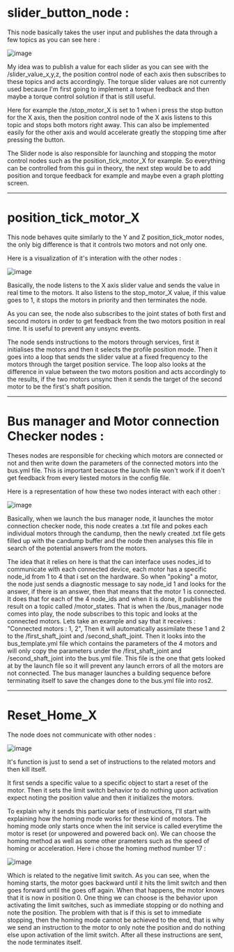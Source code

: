 # slider_button_node : 

This node basically takes the user input and publishes the data through a few topics as you can see here :  

![image](https://github.com/user-attachments/assets/399686e9-c1d9-4478-a478-862ddcf5aa6b)


 

My idea was to publish a value for each slider as you can see with the /slider_value_x,y,z, the position control node of each axis then subscribes to these topics and acts accordingly. The torque slider values are not currently used because I'm first going to implement a torque feedback and then maybe a torque control solution if that is still useful.  

Here for example the /stop_motor_X is set to 1 when i press the stop button for the X axis, then the position control node of the X axis listens to this topic and stops both motors right away. This can also be implemented easily for the other axis and would accelerate greatly the stopping time after pressing the button. 

 

The Slider node is also responsible for launching and stopping the motor control nodes such as the position_tick_motor_X for example. So everything can be controlled from this gui in theory, the next step would be to add position and torque feedback for example and maybe even a graph plotting screen.   

--------------------------------------

# position_tick_motor_X 

This node behaves quite similarly to the Y and Z position_tick_motor nodes, the only big difference is that it controls two motors and not only one. 

Here is a visualization of it's interation with the other nodes :  

![image](https://github.com/user-attachments/assets/aa728ae3-bf99-4cb8-8d32-8e359ce83646)


Basically, the node listens to the X axis slider value and sends the value in real time to the motors. It also listens to the stop_motor_X value, if this value goes to 1, it stops the motors in priority and then terminates the node. 

As you can see, the node also subscribes to the joint states of both first and second motors in order to get feedback from the two motors position in real time. It is useful to prevent any unsync events. 

The node sends instructions to the motors through services, first it initialises the motors and then it selects the profile position mode. Then it goes into a loop that sends the slider value at a fixed frequency to the motors through the target position service. The loop also looks at the difference in value between the two motors position and acts accordingly to the results, if the two motors unsync then it sends the target of the second motor to be the first's shaft position.  

--------------------------------------------


# Bus manager and Motor connection Checker nodes :  

Theses nodes are responsible for checking which motors are connected or not and then write down the parameters of the connected motors into the bus.yml file. This is important because the launch file won't work if it doen't get feedback from every liested motors in the config file.  

Here is a representation of how these two nodes interact with each other :  

 ![image](https://github.com/user-attachments/assets/ebeb577b-f30b-40cc-b7a9-bbdb3a44f6bc)



Basically, when we launch the bus manager node, it launches the motor connection checker node, this node creates a .txt file and pokes each individual motors through the candump, then the newly created .txt file gets filled up with the candump buffer and the node then analyses this file in search of the potential answers from the motors.  

The idea that it relies on here is that the can interface uses nodes_id to communicate with each connected device, each motor has a specific node_id from 1 to 4 that i set on the hardware. So when "poking" a motor, the node just sends a diagnostic message to say node_id 1 and looks for the answer, if there is an answer, then that means that the motor 1 is connected. It does that for each of the 4 node_ids and when it is done, it publishes the result on a topic called /motor_states. That is when the /bus_manager node comes into play, the node subscribes to this topic and looks at the connected motors. Lets take an example and say that it receives : "Connected motors : 1, 2", Then it will automatically assimilate these 1 and 2 to the /first_shaft_joint and /second_shaft_joint. Then it looks into the bus_template.yml file which contains the parameters of the 4 motors and will only copy the parameters under the /first_shaft_joint and /second_shaft_joint into the bus.yml file. This file is the one that gets looked at by the launch file so it will prevent any launch errors of all the motors are not connected. The bus manager launches a building sequence before terminating itself to save the changes done to the bus.yml file into ros2.

----------------------------------------------


# Reset_Home_X 

The node does not communicate with other nodes :  

![image](https://github.com/user-attachments/assets/50e76852-2f3b-4a7d-a5c5-a4892798d950)


It's function is just to send a set of instructions to the related motors and then kill itself. 


It first sends a specific value to a specific object to start a reset of the motor. Then it sets the limit switch behavior to do nothing upon activation expect noting the position value and then it initializes the motors. 

To explain why it sends this particular sets of instructions, I'll start with explaining how the homing mode works for these kind of motors. The homing mode only starts once when the init service is called everytime the motor is reset (or unpowered and powered back on). We can choose the homing method as well as some other prameters such as the speed of homing or acceleration. Here i chose the homing method number 17 :  

![image](https://github.com/user-attachments/assets/72e3ea07-9165-4e48-9e8d-372799fb0b06)


Which is related to the negative limit switch. As you can see, when the homing starts, the motor goes backward until it hits the limit switch and then goes forward until the goes off again. When that happens, the motor knows that it is now in position 0. One thing we can choose is the behavior upon activating the limit switches, such as immediate stopping or do nothing and note the position. The problem with that is if this is set to immediate stopping, then the homing mode cannot be achieved to the end, that is why we send an instruction to the motor to only note the position and do nothing else upon activation of the limit switch. After all these instructions are sent, the node terminates itself. 

